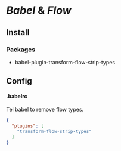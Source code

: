 # *Babel* & *Flow*

## Install

### Packages

  + babel-plugin-transform-flow-strip-types

## Config

#### .babelrc

Tel babel to remove flow types.

```json
{
  "plugins": [
    "transform-flow-strip-types"
  ]
}
```